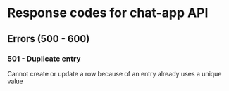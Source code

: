 # Response codes for chat-app API



## Errors (500 - 600)

### 501 - Duplicate entry
Cannot create or update a row because of an entry already uses a unique value